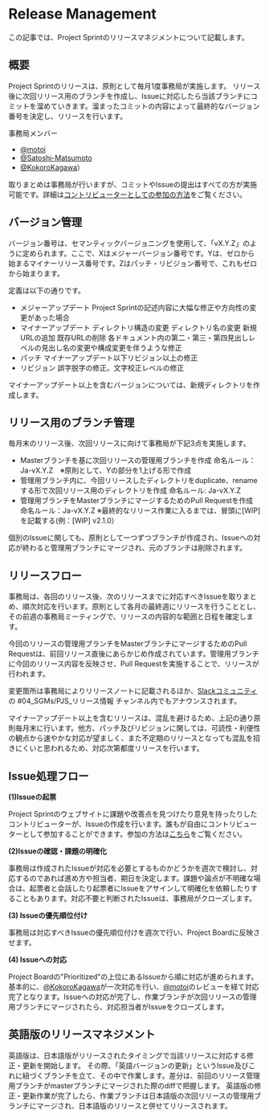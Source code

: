# Release Management

この記事では、Project Sprintのリリースマネジメントについて記載します。

## 概要

Project Sprintのリリースは、原則として毎月1度事務局が実施します。
リリース後に次回リリース用のブランチを作成し、Issueに対応したら当該ブランチにコミットを溜めていきます。溜まったコミットの内容によって最終的なバージョン番号を決定し、リリースを行います。

事務局メンバー
- [@motoi](https://github.com/motoi)
- [@Satoshi-Matsumoto](https://github.com/Satoshi-Matsumoto)
- [@KokoroKagawa](https://github.com/KokoroKagawa)）

取りまとめは事務局が行いますが、コミットやIssueの提出はすべての方が実施可能です。詳細は[コントリビューターとしての参加の方法](contributing.md)をご覧ください。

## バージョン管理

バージョン番号は、セマンティックバージョニングを使用して、「vX.Y.Z」のように定められます。ここで、Xはメジャーバージョン番号です。Yは、ゼロから始まるマイナーリリース番号です。Zはパッチ・リビジョン番号で、これもゼロから始まります。

定義は以下の通りです。

* メジャーアップデート Project Sprintの記述内容に大幅な修正や方向性の変更があった場合
* マイナーアップデート ディレクトリ構造の変更 ディレクトリ名の変更 新規URLの追加 既存URLの削除 各ドキュメント内の第二・第三・第四見出しレベルの見出し名の変更や構成変更を伴うような修正
* パッチ マイナーアップデート以下リビジョン以上の修正
* リビジョン 誤字脱字の修正。文字校正レベルの修正

マイナーアップデート以上を含むバージョンについては、新規ディレクトリを作成します。

## リリース用のブランチ管理

毎月末のリリース後、次回リリースに向けて事務局が下記3点を実施します。

* Masterブランチを基に次回リリースの管理用ブランチを作成
  命名ルール：Ja-vX.Y.Z　※原則として、Yの部分を1上げる形で作成
* 管理用ブランチ内に、今回リリースしたディレクトリをduplicate、renameする形で次回リリース用のディレクトリを作成
  命名ルール: Ja-vX.Y.Z
* 管理用ブランチをMasterブランチにマージするためのPull Requestを作成 命名ルール：Ja-vX.Y.Z ※最終的なリリース作業に入るまでは、冒頭に\[WIP]を記載する(例：\[WIP] v2.1.0）

個別のIssueに関しても、原則として一つずつブランチが作成され、Issueへの対応が終わると管理用ブランチにマージされ、元のブランチは削除されます。

## リリースフロー

事務局は、各回のリリース後、次のリリースまでに対応すべきIssueを取りまとめ、順次対応を行います。原則として各月の最終週にリリースを行うこととし、その前週の事務局ミーティングで、リリースの内容的な範囲と日程を確定します。

今回のリリースの管理用ブランチをMasterブランチにマージするためのPull Requestは、前回リリース直後にあらかじめ作成されています。管理用ブランチに今回のリリース内容を反映させ、Pull Requestを実施することで、リリースが行われます。

変更箇所は事務局によりリリースノートに記載されるほか、[Slackコミュニティ](https://projectsprint.slack.com)の #04\_SGMs/PJS\_リリース情報 チャンネル内でもアナウンスされます。

マイナーアップデート以上を含むリリースは、混乱を避けるため、上記の通り原則毎月末に行います。他方、パッチ及びリビジョンに関しては、可読性・利便性の観点から速やかな対応が望ましく、また不定期のリリースとなっても混乱を招きにくいと思われるため、対応次第都度リリースを行います。  

## Issue処理フロー

**(1)Issueの起票**

Project Sprintのウェブサイトに課題や改善点を見つけたり意見を持ったりしたコントリビューターが、Issueの作成を行います。誰もが自由にコントリビューターとして参加することができます。参加の方法は[こちら](contributing.md)をご覧ください。

**(2)Issueの確認・課題の明確化**

事務局は作成されたIssueが対応を必要とするものかどうかを週次で検討し、対応するのであれば進め方や担当者、期日を決定します。課題や論点が不明確な場合は、起票者と会話したり起票者にIssueをアサインして明確化を依頼したりすることもあります。対応不要と判断されたIssueは、事務局がクローズします。

**(3) Issueの優先順位付け**

事務局は対応すべきIssueの優先順位付けを週次で行い、Project Boardに反映させます。

**(4) Issueへの対応**

Project Boardの"Prioritized"の上位にあるIssueから順に対応が進められます。 基本的に、[@KokoroKagawa](https://github.com/KokoroKagawa)が一次対応を行い、[@motoi](https://github.com/motoi)のレビューを経て対応完了となります。Issueへの対応が完了し、作業ブランチが次回リリースの管理用ブランチにマージされたら、対応担当者がIssueをクローズします。

## 英語版のリリースマネジメント

英語版は、日本語版がリリースされたタイミングで当該リリースに対応する修正・更新を開始します。 その際、「英語バージョンの更新」というIssue及びこれに紐づくブランチを立て、その中で作業します。差分は、前回のリリース管理用ブランチがmasterブランチにマージされた際のdiffで把握します。 英語版の修正・更新作業が完了したら、作業ブランチは日本語版の次回リリースの管理用ブランチにマージされ、日本語版のリリースと併せてリリースされます。
